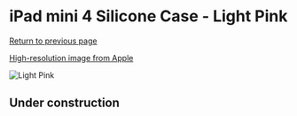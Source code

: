 # iPad mini 4 Silicone Case - Light Pink

[Return to previous page](/ipad_mini4)

[High-resolution image from Apple](https://store.storeimages.cdn-apple.com/8756/as-images.apple.com/is/MM3L2?wid=4500&hei=4500&fmt=png)

<div style="width: 512px"><img src="/almost_uncompressed/MM3L2.webp" alt="Light Pink"></div>

## Under construction
